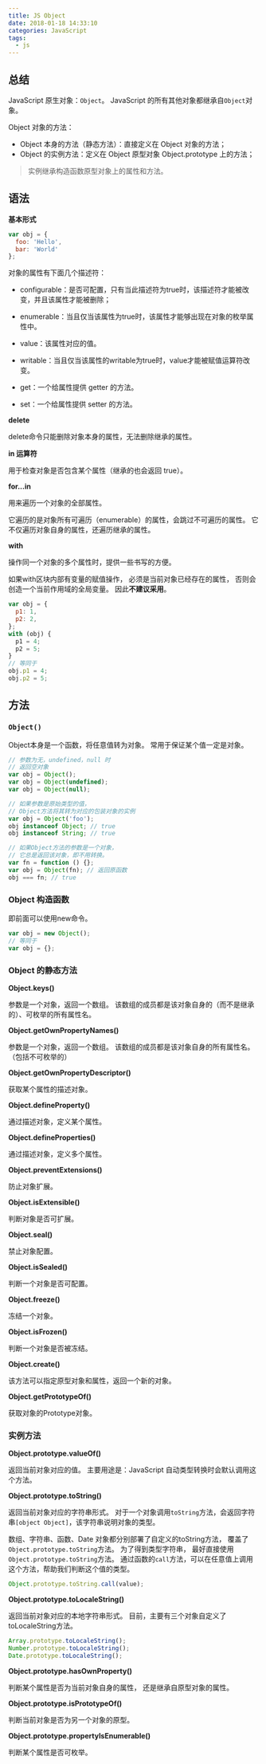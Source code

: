 ```yaml
---
title: JS Object
date: 2018-01-18 14:33:10
categories: JavaScript
tags:
  - js
---
```


## 总结

JavaScript 原生对象：`Object`。
JavaScript 的所有其他对象都继承自`Object`对象。

Object 对象的方法：

* Object 本身的方法（静态方法）：直接定义在 Object 对象的方法；
* Object 的实例方法：定义在 Object 原型对象 Object.prototype 上的方法；

> 实例继承构造函数原型对象上的属性和方法。

## 语法

**基本形式**

```js
var obj = {
  foo: 'Hello',
  bar: 'World'
};
```

对象的属性有下面几个描述符：

* configurable：是否可配置，只有当此描述符为true时，该描述符才能被改变，并且该属性才能被删除；
* enumerable：当且仅当该属性为true时，该属性才能够出现在对象的枚举属性中。

* value：该属性对应的值。
* writable：当且仅当该属性的writable为true时，value才能被赋值运算符改变。

* get：一个给属性提供 getter 的方法。
* set：一个给属性提供 setter 的方法。

**delete**

delete命令只能删除对象本身的属性，无法删除继承的属性。

**in 运算符**

用于检查对象是否包含某个属性（继承的也会返回 true）。

**for...in**

用来遍历一个对象的全部属性。

它遍历的是对象所有可遍历（enumerable）的属性，会跳过不可遍历的属性。
它不仅遍历对象自身的属性，还遍历继承的属性。

**with**

操作同一个对象的多个属性时，提供一些书写的方便。

如果with区块内部有变量的赋值操作，
必须是当前对象已经存在的属性，
否则会创造一个当前作用域的全局变量。
因此**不建议采用**。

```js
var obj = {
  p1: 1,
  p2: 2,
};
with (obj) {
  p1 = 4;
  p2 = 5;
}
// 等同于
obj.p1 = 4;
obj.p2 = 5;
```

## 方法

### `Object()`

Object本身是一个函数，将任意值转为对象。
常用于保证某个值一定是对象。

```js
// 参数为无，undefined，null 时
// 返回空对象
var obj = Object();
var obj = Object(undefined);
var obj = Object(null);

// 如果参数是原始类型的值，
// Object方法将其转为对应的包装对象的实例
var obj = Object('foo');
obj instanceof Object; // true
obj instanceof String; // true

// 如果Object方法的参数是一个对象，
// 它总是返回该对象，即不用转换。
var fn = function () {};
var obj = Object(fn); // 返回原函数
obj === fn; // true
```

### Object 构造函数

即前面可以使用new命令。

```js
var obj = new Object();
// 等同于
var obj = {};
```

### Object 的静态方法

**Object.keys()**

参数是一个对象，返回一个数组。
该数组的成员都是该对象自身的（而不是继承的）、可枚举的所有属性名。

**Object.getOwnPropertyNames()**

参数是一个对象，返回一个数组。
该数组的成员都是该对象自身的所有属性名。（包括不可枚举的）

**Object.getOwnPropertyDescriptor()**

获取某个属性的描述对象。

**Object.defineProperty()**

通过描述对象，定义某个属性。

**Object.defineProperties()**

通过描述对象，定义多个属性。

**Object.preventExtensions()**

防止对象扩展。

**Object.isExtensible()**

判断对象是否可扩展。

**Object.seal()**

禁止对象配置。

**Object.isSealed()**

判断一个对象是否可配置。

**Object.freeze()**

冻结一个对象。

**Object.isFrozen()**

判断一个对象是否被冻结。

**Object.create()**

该方法可以指定原型对象和属性，返回一个新的对象。

**Object.getPrototypeOf()**

获取对象的Prototype对象。

### 实例方法

**Object.prototype.valueOf()**

返回当前对象对应的值。
主要用途是：JavaScript 自动类型转换时会默认调用这个方法。

**Object.prototype.toString()**

返回当前对象对应的字符串形式。
对于一个对象调用`toString`方法，会返回字符串`[object Object]`，该字符串说明对象的类型。

数组、字符串、函数、Date 对象都分别部署了自定义的toString方法，
覆盖了`Object.prototype.toString`方法。
为了得到类型字符串，
最好直接使用`Object.prototype.toString`方法。
通过函数的`call`方法，可以在任意值上调用这个方法，帮助我们判断这个值的类型。

```js
Object.prototype.toString.call(value);
```

**Object.prototype.toLocaleString()**

返回当前对象对应的本地字符串形式。
目前，主要有三个对象自定义了toLocaleString方法。

```js
Array.prototype.toLocaleString();
Number.prototype.toLocaleString();
Date.prototype.toLocaleString();
```

**Object.prototype.hasOwnProperty()**

判断某个属性是否为当前对象自身的属性，
还是继承自原型对象的属性。

**Object.prototype.isPrototypeOf()**

判断当前对象是否为另一个对象的原型。

**Object.prototype.propertyIsEnumerable()**

判断某个属性是否可枚举。
